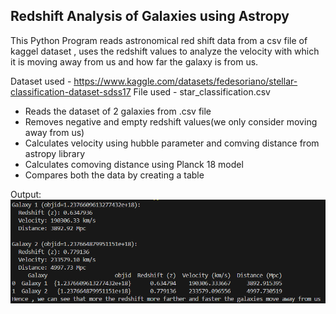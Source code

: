 <h2>Redshift Analysis of Galaxies using Astropy</h2

This Python Program reads astronomical red shift data from a csv file of kaggel dataset , uses the redshift values to analyze the velocity with which it is moving away from us and how far the galaxy is from us.

 Dataset used - https://www.kaggle.com/datasets/fedesoriano/stellar-classification-dataset-sdss17 
File used - star_classification.csv

- Reads the dataset of 2 galaxies from .csv file
- Removes negative and empty redshift values(we only consider moving away from us)
- Calculates velocity using hubble parameter and comving distance from astropy library
- Calculates comoving distance using Planck 18 model 
- Compares both the data by creating a table

Output:
![alt text](Output.png)


